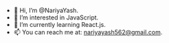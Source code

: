 - 👋 Hi, I’m @NariyaYash.
- 👀 I’m interested in JavaScript.
- 🌱 I’m currently learning React.js.
- 📫 You can reach me at: nariyayash562@gmail.com.

